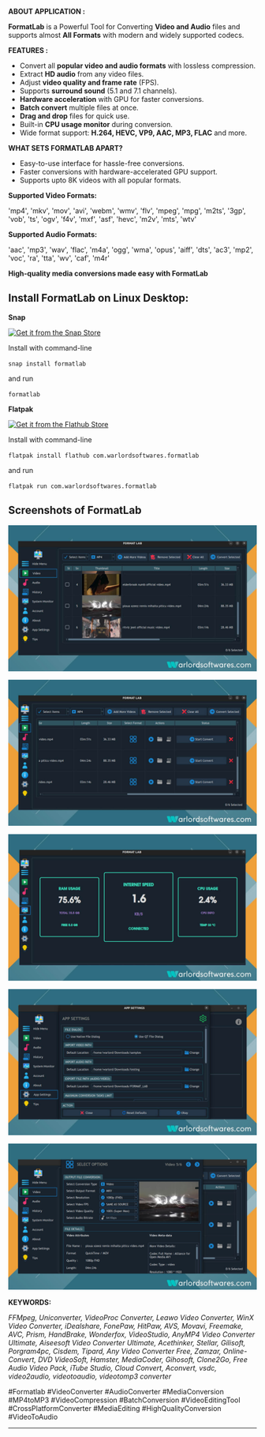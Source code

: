 **ABOUT APPLICATION :**

**FormatLab** is a Powerful Tool for Converting **Video and Audio** files and supports almost **All Formats** with modern and widely supported codecs.

**FEATURES :** 


- Convert all **popular video and audio formats** with lossless compression.
- Extract **HD audio** from any video files.
- Adjust **video quality and frame rate** (FPS).
- Supports **surround sound** (5.1 and 7.1 channels).
- **Hardware acceleration** with GPU for faster conversions.
- **Batch convert** multiple files at once.
- **Drag and drop** files for quick use.
- Built-in **CPU usage monitor** during conversion.
- Wide format support: **H.264, HEVC, VP9, AAC, MP3, FLAC** and more.


**WHAT SETS FORMATLAB APART?** 

- Easy-to-use interface for hassle-free conversions.
- Faster conversions with hardware-accelerated GPU support.
- Supports upto 8K videos with all popular formats.


**Supported Video Formats:**  
  
'mp4', 'mkv', 'mov', 'avi', 'webm', 'wmv', 'flv', 'mpeg', 'mpg', 'm2ts', '3gp', 
'vob', 'ts', 'ogv', 'f4v', 'mxf', 'asf', 'hevc', 'm2v', 'mts', 'wtv'
  

**Supported Audio Formats:**  
  
'aac', 'mp3', 'wav', 'flac', 'm4a', 'ogg', 'wma', 'opus', 'aiff', 'dts', 
'ac3', 'mp2', 'voc', 'ra', 'tta', 'wv', 'caf', 'm4r'  


**High-quality media conversions made easy with FormatLab**


## Install FormatLab on Linux Desktop:

**Snap**

[![Get it from the Snap Store](https://snapcraft.io/static/images/badges/en/snap-store-black.svg)](https://snapcraft.io/formatlab)

Install with command-line

`snap install formatlab`

and run

`formatlab`

**Flatpak**

<a href="https://flathub.org/apps/details/com.warlordsoftwares.formatlab"><img src="https://flathub.org/assets/badges/flathub-badge-en.png"  height="56" width="186" alt="Get it from the Flathub Store" ></a>

Install with command-line

`flatpak install flathub com.warlordsoftwares.formatlab`

and run

`flatpak run com.warlordsoftwares.formatlab`

## Screenshots of FormatLab

![FormatLab](https://raw.githubusercontent.com/rishabh3354/FORMAT_LAB/main/share/screenshots/formatlab-warlordsoftwares_1.jpg?raw=true)

![FormatLab](https://raw.githubusercontent.com/rishabh3354/FORMAT_LAB/main/share/screenshots/formatlab-warlordsoftwares_2.jpg?raw=true)

![FormatLab](https://raw.githubusercontent.com/rishabh3354/FORMAT_LAB/main/share/screenshots/formatlab-warlordsoftwares_3.jpg?raw=true)

![FormatLab](https://raw.githubusercontent.com/rishabh3354/FORMAT_LAB/main/share/screenshots/formatlab-warlordsoftwares_4.jpg?raw=true)

![FormatLab](https://raw.githubusercontent.com/rishabh3354/FORMAT_LAB/main/share/screenshots/formatlab-warlordsoftwares_5.jpg?raw=true)


**KEYWORDS:** 

*FFMpeg, Uniconverter, VideoProc Converter, Leawo Video Converter, WinX Video Converter, iDealshare, FonePaw, HitPaw, AVS, Movavi, Freemake, AVC, Prism, HandBrake, Wonderfox, VideoStudio, AnyMP4 Video Converter Ultimate, Aiseesoft Video Converter Ultimate, Acethinker, Stellar, Gilisoft, Porgram4pc, Cisdem, Tipard, Any Video Converter Free, Zamzar, Online-Convert, DVD VideoSoft, Hamster, MediaCoder, Gihosoft,  Clone2Go, Free Audio Video Pack, iTube Studio, Cloud Convert, Aconvert, vsdc, video2audio, videotoaudio, videotomp3 converter*

#Formatlab
#VideoConverter
#AudioConverter
#MediaConversion
#MP4toMP3
#VideoCompression
#BatchConversion
#VideoEditingTool
#CrossPlatformConverter
#MediaEditing
#HighQualityConversion
#VideoToAudio


---------------------------------------------------------------------------------------------------------------------------------------------
